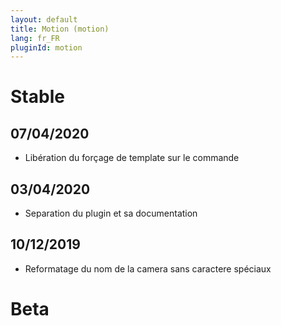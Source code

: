 ```yaml
---
layout: default
title: Motion (motion)
lang: fr_FR
pluginId: motion
---
```


# Stable
## 07/04/2020
* Libération du forçage de template sur le commande

## 03/04/2020

* Separation du plugin et sa documentation

## 10/12/2019

* Reformatage du nom de la camera sans caractere spéciaux 

# Beta

